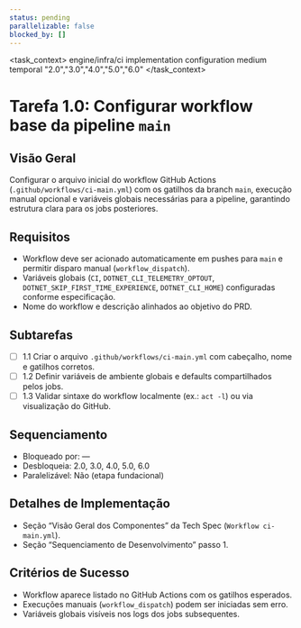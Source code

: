 ```yaml
---
status: pending
parallelizable: false
blocked_by: []
---
```


<task_context>
<domain>engine/infra/ci</domain>
<type>implementation</type>
<scope>configuration</scope>
<complexity>medium</complexity>
<dependencies>temporal</dependencies>
<unblocks>"2.0","3.0","4.0","5.0","6.0"</unblocks>
</task_context>

# Tarefa 1.0: Configurar workflow base da pipeline `main`

## Visão Geral
Configurar o arquivo inicial do workflow GitHub Actions (`.github/workflows/ci-main.yml`) com os gatilhos da branch `main`, execução manual opcional e variáveis globais necessárias para a pipeline, garantindo estrutura clara para os jobs posteriores.

## Requisitos
- Workflow deve ser acionado automaticamente em pushes para `main` e permitir disparo manual (`workflow_dispatch`).
- Variáveis globais (`CI`, `DOTNET_CLI_TELEMETRY_OPTOUT`, `DOTNET_SKIP_FIRST_TIME_EXPERIENCE`, `DOTNET_CLI_HOME`) configuradas conforme especificação.
- Nome do workflow e descrição alinhados ao objetivo do PRD.

## Subtarefas
- [ ] 1.1 Criar o arquivo `.github/workflows/ci-main.yml` com cabeçalho, nome e gatilhos corretos.
- [ ] 1.2 Definir variáveis de ambiente globais e defaults compartilhados pelos jobs.
- [ ] 1.3 Validar sintaxe do workflow localmente (ex.: `act -l`) ou via visualização do GitHub.

## Sequenciamento
- Bloqueado por: —
- Desbloqueia: 2.0, 3.0, 4.0, 5.0, 6.0
- Paralelizável: Não (etapa fundacional)

## Detalhes de Implementação
- Seção “Visão Geral dos Componentes” da Tech Spec (`Workflow ci-main.yml`).
- Seção “Sequenciamento de Desenvolvimento” passo 1.

## Critérios de Sucesso
- Workflow aparece listado no GitHub Actions com os gatilhos esperados.
- Execuções manuais (`workflow_dispatch`) podem ser iniciadas sem erro.
- Variáveis globais visíveis nos logs dos jobs subsequentes.
